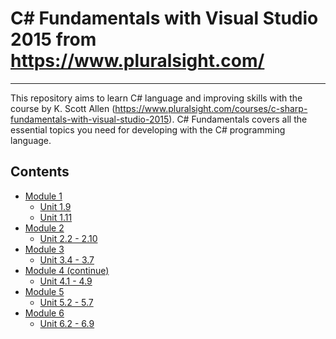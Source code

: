 # C# Fundamentals with Visual Studio 2015 from https://www.pluralsight.com/

------

This repository aims to learn C# language and improving skills with the course by K. Scott Allen (https://www.pluralsight.com/courses/c-sharp-fundamentals-with-visual-studio-2015).
C# Fundamentals covers all the essential topics you need for developing with the C# programming language.

## Contents

- [Module 1](module_01)
    - [Unit 1.9](module_01/unit_01_09)
    - [Unit 1.11](module_01/unit_01_11)
- [Module 2](module_02)
    - [Unit 2.2 - 2.10](module_02/unit_02_02)
- [Module 3](module_03)
    - [Unit 3.4 - 3.7](module_03/unit_03_04/)
- [Module 4 (continue)](module_03)
    - [Unit 4.1 - 4.9](module_03/unit_03_04/)
- [Module 5](module_05)
    - [Unit 5.2 - 5.7](module_05/unit_05_05/)
- [Module 6](module_06)
    - [Unit 6.2 - 6.9](module_06/unit_06_02/)